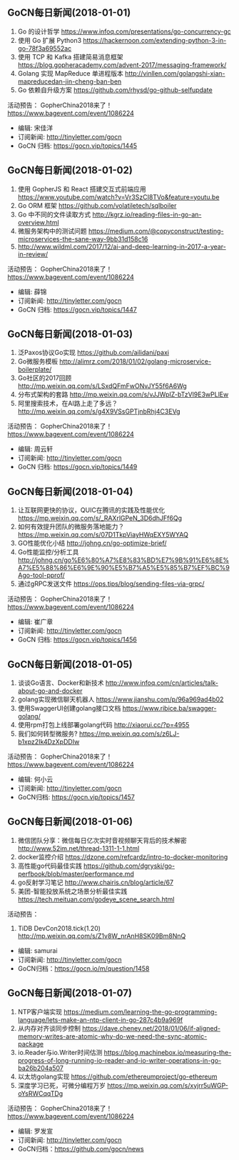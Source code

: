 ## GoCN每日新闻(2018-01-01)

1. Go 的设计哲学 https://www.infoq.com/presentations/go-concurrency-gc
2. 使用 Go 扩展 Python3 https://hackernoon.com/extending-python-3-in-go-78f3a69552ac
3. 使用 TCP 和 Kafka 搭建简易消息框架 https://blog.gopheracademy.com/advent-2017/messaging-framework/
4. Golang 实现 MapReduce 单进程版本 http://vinllen.com/golangshi-xian-mapreducedan-jin-cheng-ban-ben
5. Go 依赖自升级方案 https://github.com/rhysd/go-github-selfupdate

活动预告：
GopherChina2018来了！ https://www.bagevent.com/event/1086224

* 编辑: 宋佳洋
* 订阅新闻: http://tinyletter.com/gocn
* GoCN 归档: https://gocn.vip/topics/1445

## GoCN每日新闻(2018-01-02)

1. 使用 GopherJS 和 React 搭建交互式前端应用 https://www.youtube.com/watch?v=Vr3SzCI8TVo&feature=youtu.be
2. Go ORM 框架 https://github.com/volatiletech/sqlboiler
3. Go 中不同的文件读取方式 http://kgrz.io/reading-files-in-go-an-overview.html
4. 微服务架构中的测试问题 https://medium.com/@copyconstruct/testing-microservices-the-sane-way-9bb31d158c16
5.  http://www.wildml.com/2017/12/ai-and-deep-learning-in-2017-a-year-in-review/

活动预告：
GopherChina2018来了！ https://www.bagevent.com/event/1086224

* 编辑: 薛锦
* 订阅新闻: http://tinyletter.com/gocn
* GoCN 归档: https://gocn.vip/topics/1447

## GoCN每日新闻(2018-01-03)

1. 泛Paxos协议Go实现 https://github.com/ailidani/paxi
2. Go微服务模板 http://alimrz.com/2018/01/02/golang-microservice-boilerplate/
3. Go社区的2017回顾 http://mp.weixin.qq.com/s/LSxdQFmFwONvJY55f6A6Wg
4. 分布式架构的套路 http://mp.weixin.qq.com/s/vJJWpIZ-bTzVl9E3wPLlEw
5. 阿里搜索技术，在AI路上走了多远？ http://mp.weixin.qq.com/s/g4X9VSsGPTjnbRhj4C3EVg

活动预告：
GopherChina2018来了！ https://www.bagevent.com/event/1086224

* 编辑: 周云轩
* 订阅新闻: http://tinyletter.com/gocn
* GoCN 归档: https://gocn.vip/topics/1449

## GoCN每日新闻(2018-01-04)

1. 让互联网更快的协议，QUIC在腾讯的实践及性能优化 https://mp.weixin.qq.com/s/_RAXrlGPeN_3D6dhJFf6Qg
2. 如何有效提升团队的微服务落地能力？ https://mp.weixin.qq.com/s/07D1TkpViayHWqEXY5WYAQ
3. GO性能优化小结 http://johng.cn/go-optimize-brief/
4. Go性能监控/分析工具 http://johng.cn/go%E6%80%A7%E8%83%BD%E7%9B%91%E6%8E%A7%E5%88%86%E6%9E%90%E5%B7%A5%E5%85%B7%EF%BC%9Ago-tool-pprof/
5. 通过gRPC发送文件 https://ops.tips/blog/sending-files-via-grpc/

活动预告：
GopherChina2018来了！ https://www.bagevent.com/event/1086224

* 编辑: 崔广章
* 订阅新闻: http://tinyletter.com/gocn
* GoCN 归档: https://gocn.vip/topics/1456


## GoCN每日新闻(2018-01-05)

1. 谈谈Go语言、Docker和新技术 http://www.infoq.com/cn/articles/talk-about-go-and-docker
2. golang实现微信聊天机器人 https://www.jianshu.com/p/96a969ad4b02
3. 使用SwaggerUI创建golang接口文档 https://www.ribice.ba/swagger-golang/
4. 使用rpm打包上线部署golang代码 http://xiaorui.cc/?p=4955
5. 我们如何转型微服务? https://mp.weixin.qq.com/s/z6LJ-b1xpz2Ik4DzXpDDIw

活动预告：
GopherChina2018来了！ https://www.bagevent.com/event/1086224

* 编辑: 何小云
* 订阅新闻: http://tinyletter.com/gocn
* GoCN归档: https://gocn.vip/topics/1457

## GoCN每日新闻(2018-01-06)

1. 微信团队分享：微信每日亿次实时音视频聊天背后的技术解密 http://www.52im.net/thread-1311-1-1.html
2. docker监控介绍 https://dzone.com/refcardz/intro-to-docker-monitoring
3. 高性能go代码最佳实践 https://github.com/dgryski/go-perfbook/blob/master/performance.md
4. go反射学习笔记 http://www.chairis.cn/blog/article/67
5. 美团-智能投放系统之场景分析最佳实践 https://tech.meituan.com/godeye_scene_search.html

活动预告：
1. TiDB DevCon2018.tick(1.20)  http://mp.weixin.qq.com/s/Z1v8W_nrAnH8SK09Bm8NnQ

* 编辑: samurai
* 订阅新闻: http://tinyletter.com/gocn
* GoCN归档：https://gocn.io/m/question/1458

## GoCN每日新闻(2018-01-07)

1. NTP客户端实现 https://medium.com/learning-the-go-programming-language/lets-make-an-ntp-client-in-go-287c4b9a969f
2. 从内存对齐谈同步控制 https://dave.cheney.net/2018/01/06/if-aligned-memory-writes-are-atomic-why-do-we-need-the-sync-atomic-package
3. io.Reader与io.Writer时间估测 https://blog.machinebox.io/measuring-the-progress-of-long-running-io-reader-and-io-writer-operations-in-go-ba26b204a507
4. 以太坊golang实现 https://github.com/ethereumproject/go-ethereum
5. 深度学习已死，可微分编程万岁 https://mp.weixin.qq.com/s/xyjrr5uWGP-oYsRWCqqTDg

活动预告：
GopherChina2018来了！ https://www.bagevent.com/event/1086224

* 编辑: 罗发宣
* 订阅新闻: http://tinyletter.com/gocn
* GoCN归档：https://github.com/gocn/news
